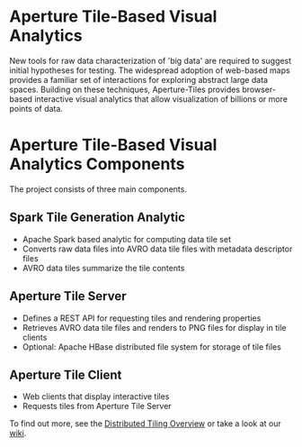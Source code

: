 Aperture Tile-Based Visual Analytics
==============

New tools for raw data characterization of 'big data' are required to suggest initial hypotheses 
for testing. The widespread adoption of web-based maps provides a familiar set of interactions for 
exploring abstract large data spaces. Building on these techniques, Aperture-Tiles provides 
browser-based interactive visual analytics that allow visualization of billions or more points of 
data.

Aperture Tile-Based Visual Analytics Components
==============

The project consists of three main components.

Spark Tile Generation Analytic
--------
* Apache Spark based analytic for computing data tile set
* Converts raw data files into AVRO data tile files with metadata descriptor files
* AVRO data tiles summarize the tile contents

Aperture Tile Server
--------
* Defines a REST API for requesting tiles and rendering properties
* Retrieves AVRO data tile files and renders to PNG files for display in tile clients
* Optional: Apache HBase distributed file system for storage of tile files

Aperture Tile Client
--------
* Web clients that display interactive tiles
* Requests tiles from Aperture Tile Server

To find out more, see the [Distributed Tiling Overview](https://github.com/oculusinfo/aperture-tiles/releases/download/0.1.0/distributed-tiling-overview.pdf) or take a look at our [wiki](../../wiki/Aperture-Tile-Based-Visual-Analytics).

